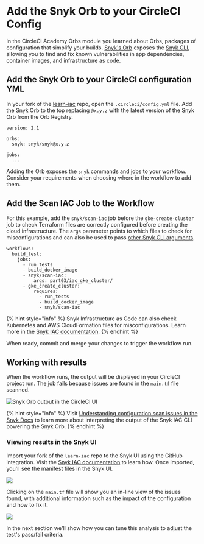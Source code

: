 # Add the Snyk Orb to your CircleCI Config

In the CircleCI Academy Orbs module you learned about Orbs, packages of configuration that simplify your builds. [Snyk's Orb](https://circleci.com/developer/orbs/orb/snyk/snyk) exposes the [Snyk CLI](https://support.snyk.io/hc/en-us/articles/360003812578-CLI-reference), allowing you to find and fix known vulnerabilities in app dependencies, container images, and infrastructure as code.

## Add the Snyk Orb to your CircleCI configuration YML

In your fork of the [learn-iac](https://github.com/datapunkz/learn\_iac) repo, open the `.circleci/config.yml` file. Add the Snyk Orb to the top replacing `@x.y.z` with the latest version of the Snyk Orb from the Orb Registry.

```
version: 2.1

orbs:
  snyk: snyk/snyk@x.y.z

jobs:
  ...
```

Adding the Orb exposes the `snyk` commands and jobs to your workflow. Consider your requirements when choosing where in the workflow to add them.

## Add the Scan IAC Job to the Workflow

For this example, add the `snyk/scan-iac` job before the `gke-create-cluster` job to check Terraform files are correctly configured before creating the cloud infrastructure. The `args` parameter points to which files to check for misconfigurations and can also be used to pass [other Snyk CLI arguments](https://support.snyk.io/hc/en-us/articles/360018728618-Test-your-configuration-files).

```
workflows:
  build_test:
    jobs:
      - run_tests
      - build_docker_image
      - snyk/scan-iac:
          args: part03/iac_gke_cluster/
      - gke_create_cluster:
          requires:
            - run_tests
            - build_docker_image
            - snyk/scan-iac
```

{% hint style="info" %}
Snyk Infrastructure as Code can also check Kubernetes and AWS CloudFormation files for misconfigurations. Learn more in the [Snyk IAC documentation](https://support.snyk.io/hc/en-us/articles/360018728618-Test-your-configuration-files).
{% endhint %}

When ready, commit and merge your changes to trigger the workflow run.

## Working with results

When the workflow runs, the output will be displayed in your CircleCI project run. The job fails because issues are found in the `main.tf` file scanned.

![Snyk Orb output in the CircleCI UI](https://partner-workshop-assets.s3.us-east-2.amazonaws.com/iac-job-run-fail.png)

{% hint style="info" %}
Visit [Understanding configuration scan issues in the Snyk Docs](https://support.snyk.io/hc/en-us/articles/360012499738-Understanding-configuration-scan-issues) to learn more about interpreting the output of the Snyk IAC CLI powering the Snyk Orb.
{% endhint %}

### Viewing results in the Snyk UI

Import your fork of the `learn-iac` repo to the Snyk UI using the GitHub integration. Visit the [Snyk IAC documentation](https://support.snyk.io/hc/en-us/articles/360011018938-Configure-your-integration-to-find-security-issues-in-your-Terraform-files) to learn how. Once imported, you'll see the manifest files in the Snyk UI.

![](https://partner-workshop-assets.s3.us-east-2.amazonaws.com/imported-iac-project.png)

Clicking on the `main.tf` file will show you an in-line view of the issues found, with additional information such as the impact of the configuration and how to fix it.

![](https://partner-workshop-assets.s3.us-east-2.amazonaws.com/iac-result-details.png)

In the next section we'll show how you can tune this analysis to adjust the test's pass/fail criteria.
